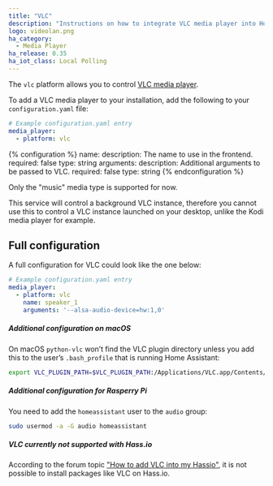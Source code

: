 ```yaml
---
title: "VLC"
description: "Instructions on how to integrate VLC media player into Home Assistant."
logo: videolan.png
ha_category:
  - Media Player
ha_release: 0.35
ha_iot_class: Local Polling
---
```


The `vlc` platform allows you to control [VLC media player](http://www.videolan.org/vlc/index.html).

To add a VLC media player to your installation, add the following to your `configuration.yaml` file:

```yaml
# Example configuration.yaml entry
media_player:
  - platform: vlc
```

{% configuration %}
name:
  description: The name to use in the frontend.
  required: false
  type: string
arguments:
  description: Additional arguments to be passed to VLC.
  required: false
  type: string
{% endconfiguration %}

Only the "music" media type is supported for now.

This service will control a background VLC instance, therefore you cannot use this to control a VLC instance launched on your desktop, unlike the Kodi media player for example.

## Full configuration

A full configuration for VLC could look like the one below:

```yaml
# Example configuration.yaml entry
media_player:
  - platform: vlc
    name: speaker_1
    arguments: '--alsa-audio-device=hw:1,0'
```

##### Additional configuration on macOS

On macOS `python-vlc` won’t find the VLC plugin directory unless you add this to the user’s `.bash_profile` that is running Home Assistant:

```bash
export VLC_PLUGIN_PATH=$VLC_PLUGIN_PATH:/Applications/VLC.app/Contents/MacOS/plugins
```

##### Additional configuration for Rasperry Pi

You need to add the `homeassistant` user to the `audio` group:

```bash
sudo usermod -a -G audio homeassistant
```

##### VLC currently not supported with Hass.io

According to the forum topic ["How to add VLC into my Hassio"](http://community.home-assistant.io/t/how-to-add-vlc-into-my-hassio/23000/5), it is not possible to install packages like VLC on Hass.io.
